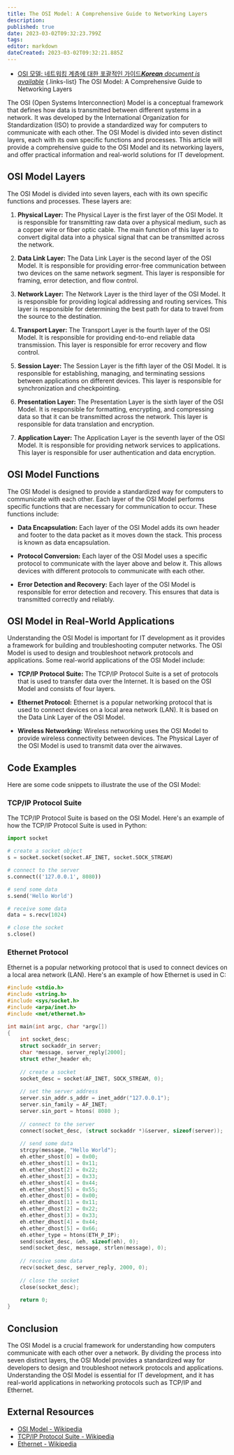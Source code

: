 ```yaml
---
title: The OSI Model: A Comprehensive Guide to Networking Layers
description: 
published: true
date: 2023-03-02T09:32:23.799Z
tags: 
editor: markdown
dateCreated: 2023-03-02T09:32:21.885Z
---
```


- [OSI 모델: 네트워킹 계층에 대한 포괄적인 가이드***Korean** document is available*](/ko/Knowledge-base/Network/the-osi-model-a-comprehensive-guide-to-networking-layers)
{.links-list}
The OSI Model: A Comprehensive Guide to Networking Layers

The OSI (Open Systems Interconnection) Model is a conceptual framework that defines how data is transmitted between different systems in a network. It was developed by the International Organization for Standardization (ISO) to provide a standardized way for computers to communicate with each other. The OSI Model is divided into seven distinct layers, each with its own specific functions and processes. This article will provide a comprehensive guide to the OSI Model and its networking layers, and offer practical information and real-world solutions for IT development.

## OSI Model Layers

The OSI Model is divided into seven layers, each with its own specific functions and processes. These layers are:

1. **Physical Layer:** The Physical Layer is the first layer of the OSI Model. It is responsible for transmitting raw data over a physical medium, such as a copper wire or fiber optic cable. The main function of this layer is to convert digital data into a physical signal that can be transmitted across the network.

2. **Data Link Layer:** The Data Link Layer is the second layer of the OSI Model. It is responsible for providing error-free communication between two devices on the same network segment. This layer is responsible for framing, error detection, and flow control.

3. **Network Layer:** The Network Layer is the third layer of the OSI Model. It is responsible for providing logical addressing and routing services. This layer is responsible for determining the best path for data to travel from the source to the destination.

4. **Transport Layer:** The Transport Layer is the fourth layer of the OSI Model. It is responsible for providing end-to-end reliable data transmission. This layer is responsible for error recovery and flow control.

5. **Session Layer:** The Session Layer is the fifth layer of the OSI Model. It is responsible for establishing, managing, and terminating sessions between applications on different devices. This layer is responsible for synchronization and checkpointing.

6. **Presentation Layer:** The Presentation Layer is the sixth layer of the OSI Model. It is responsible for formatting, encrypting, and compressing data so that it can be transmitted across the network. This layer is responsible for data translation and encryption.

7. **Application Layer:** The Application Layer is the seventh layer of the OSI Model. It is responsible for providing network services to applications. This layer is responsible for user authentication and data encryption.

## OSI Model Functions

The OSI Model is designed to provide a standardized way for computers to communicate with each other. Each layer of the OSI Model performs specific functions that are necessary for communication to occur. These functions include:

- **Data Encapsulation:** Each layer of the OSI Model adds its own header and footer to the data packet as it moves down the stack. This process is known as data encapsulation.

- **Protocol Conversion:** Each layer of the OSI Model uses a specific protocol to communicate with the layer above and below it. This allows devices with different protocols to communicate with each other.

- **Error Detection and Recovery:** Each layer of the OSI Model is responsible for error detection and recovery. This ensures that data is transmitted correctly and reliably.

## OSI Model in Real-World Applications

Understanding the OSI Model is important for IT development as it provides a framework for building and troubleshooting computer networks. The OSI Model is used to design and troubleshoot network protocols and applications. Some real-world applications of the OSI Model include:

- **TCP/IP Protocol Suite:** The TCP/IP Protocol Suite is a set of protocols that is used to transfer data over the Internet. It is based on the OSI Model and consists of four layers.

- **Ethernet Protocol:** Ethernet is a popular networking protocol that is used to connect devices on a local area network (LAN). It is based on the Data Link Layer of the OSI Model.

- **Wireless Networking:** Wireless networking uses the OSI Model to provide wireless connectivity between devices. The Physical Layer of the OSI Model is used to transmit data over the airwaves.

## Code Examples

Here are some code snippets to illustrate the use of the OSI Model:

### TCP/IP Protocol Suite

The TCP/IP Protocol Suite is based on the OSI Model. Here's an example of how the TCP/IP Protocol Suite is used in Python:

```python
import socket

# create a socket object
s = socket.socket(socket.AF_INET, socket.SOCK_STREAM)

# connect to the server
s.connect(('127.0.0.1', 8080))

# send some data
s.send('Hello World')

# receive some data
data = s.recv(1024)

# close the socket
s.close()
```

### Ethernet Protocol

Ethernet is a popular networking protocol that is used to connect devices on a local area network (LAN). Here's an example of how Ethernet is used in C:

```c
#include <stdio.h>
#include <string.h>
#include <sys/socket.h>
#include <arpa/inet.h>
#include <net/ethernet.h>

int main(int argc, char *argv[])
{
    int socket_desc;
    struct sockaddr_in server;
    char *message, server_reply[2000];
    struct ether_header eh;
    
    // create a socket
    socket_desc = socket(AF_INET, SOCK_STREAM, 0);
    
    // set the server address
    server.sin_addr.s_addr = inet_addr("127.0.0.1");
    server.sin_family = AF_INET;
    server.sin_port = htons( 8080 );
    
    // connect to the server
    connect(socket_desc, (struct sockaddr *)&server, sizeof(server));
    
    // send some data
    strcpy(message, "Hello World");
    eh.ether_shost[0] = 0x00;
    eh.ether_shost[1] = 0x11;
    eh.ether_shost[2] = 0x22;
    eh.ether_shost[3] = 0x33;
    eh.ether_shost[4] = 0x44;
    eh.ether_shost[5] = 0x55;
    eh.ether_dhost[0] = 0x00;
    eh.ether_dhost[1] = 0x11;
    eh.ether_dhost[2] = 0x22;
    eh.ether_dhost[3] = 0x33;
    eh.ether_dhost[4] = 0x44;
    eh.ether_dhost[5] = 0x66;
    eh.ether_type = htons(ETH_P_IP);
    send(socket_desc, &eh, sizeof(eh), 0);
    send(socket_desc, message, strlen(message), 0);
    
    // receive some data
    recv(socket_desc, server_reply, 2000, 0);
    
    // close the socket
    close(socket_desc);
    
    return 0;
}
```

## Conclusion

The OSI Model is a crucial framework for understanding how computers communicate with each other over a network. By dividing the process into seven distinct layers, the OSI Model provides a standardized way for developers to design and troubleshoot network protocols and applications. Understanding the OSI Model is essential for IT development, and it has real-world applications in networking protocols such as TCP/IP and Ethernet.

## External Resources

- [OSI Model - Wikipedia](https://en.wikipedia.org/wiki/OSI_model)
- [TCP/IP Protocol Suite - Wikipedia](https://en.wikipedia.org/wiki/Internet_protocol_suite)
- [Ethernet - Wikipedia](https://en.wikipedia.org/wiki/Ethernet)